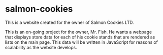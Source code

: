 # salmon-cookies

This is a website created for the owner of Salmon Cookies LTD. 

This is an on-going project for the owner, Mr. Fish. He wants a webpage that displays store data for each of his cookie stands that are rendered as lists on the main page. This data will be written in JavaScript for reasons of scalability as the website develops. 